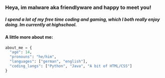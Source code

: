 ### Heya, im malware aka friendlyware and happy to meet you!
##### I spend a lot of my free time coding and gaming, which I both really enjoy doing. Im currently at highschool.


#### A little more about me:
```py
about_me = {
  "age": 14,
  "pronouns": "he/him",
  "languages": ["german", "english"],
  "coding_langs": ["Python", "Java", "A bit of HTML/CSS"]
}


```
<!--
**mvlwarekekw/mvlwarekekw** is a ✨ _special_ ✨ repository because its `README.md` (this file) appears on your GitHub profile.

Here are some ideas to get you started:

- 🔭 I’m currently working on ...
- 🌱 I’m currently learning ...
- 👯 I’m looking to collaborate on ...
- 🤔 I’m looking for help with ...
- 💬 Ask me about ...
- 📫 How to reach me: ...
- 😄 Pronouns: ...
- ⚡ Fun fact: ...
-->
